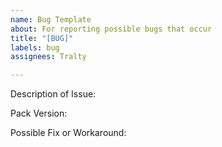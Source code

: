 ```yaml
---
name: Bug Template
about: For reporting possible bugs that occur
title: "[BUG]"
labels: bug
assignees: Tralty

---
```


Description of Issue:

Pack Version:

Possible Fix or Workaround:

